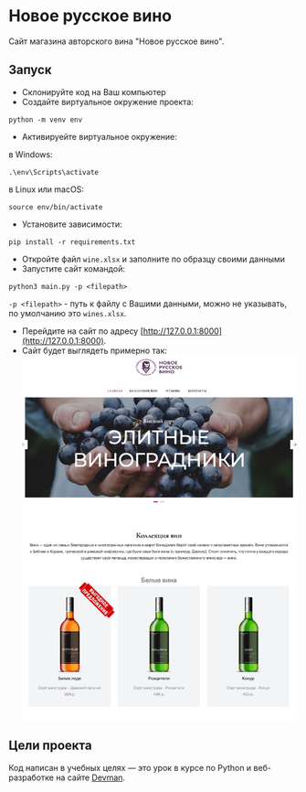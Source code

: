 # Новое русское вино

Сайт магазина авторского вина "Новое русское вино".

## Запуск

- Склонируйте код на Ваш компьютер
- Создайте виртуальное окружение проекта:
```commandline
python -m venv env
```
- Активируейте виртуальное окружение:

в Windows:
```
.\env\Scripts\activate
```
в Linux или macOS:
```
source env/bin/activate
```
- Установите зависимости:
```
pip install -r requirements.txt
```
- Откройте файл `wine.xlsx` и заполните по образцу своими данными
- Запустите сайт командой: 
```
python3 main.py -p <filepath>
```
`-p <filepath>` - путь к файлу с Вашими данными, можно не указывать, по умолчанию это `wines.xlsx`.

- Перейдите на сайт по адресу [http://127.0.0.1:8000](http://127.0.0.1:8000).
- Сайт будет выглядеть примерно так:
![alt text](output.jpeg)

## Цели проекта

Код написан в учебных целях — это урок в курсе по Python и веб-разработке на сайте [Devman](https://dvmn.org).

